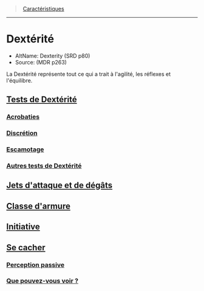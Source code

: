 ﻿---
!Items
Id: abilities_dexterity_hd.md#dextérité
RootId: abilities_dexterity_hd.md
ParentLink: abilities_hd.md
Name: Dextérité
ParentName: Caractéristiques
NameLevel: 1
AltName: Dexterity (SRD p80)
Source: (MDR p263)
---
>  [Caractéristiques](hd_abilities.md)

---


# Dextérité

- AltName: Dexterity (SRD p80)
- Source: (MDR p263)

La Dextérité représente tout ce qui a trait à l'agilité, les réflexes et l'équilibre.



## [Tests de Dextérité](hd_abilities_dexterity_tests_de_dexterite.md)



### [Acrobaties](hd_abilities_dexterity_acrobaties.md)



### [Discrétion](hd_abilities_dexterity_discretion.md)



### [Escamotage](hd_abilities_dexterity_escamotage.md)



### [Autres tests de Dextérité](hd_abilities_dexterity_autres_tests_de_dexterite.md)



## [Jets d'attaque et de dégâts](hd_abilities_dexterity_jets_dattaque_et_de_degats.md)



## [Classe d'armure](hd_abilities_dexterity_classe_darmure.md)



## [Initiative](hd_abilities_dexterity_initiative.md)



## [Se cacher](hd_abilities_dexterity_se_cacher.md)



### [Perception passive](hd_abilities_dexterity_perception_passive.md)



### [Que pouvez-vous voir ?](hd_abilities_dexterity_que_pouvez_vous_voir_.md)

